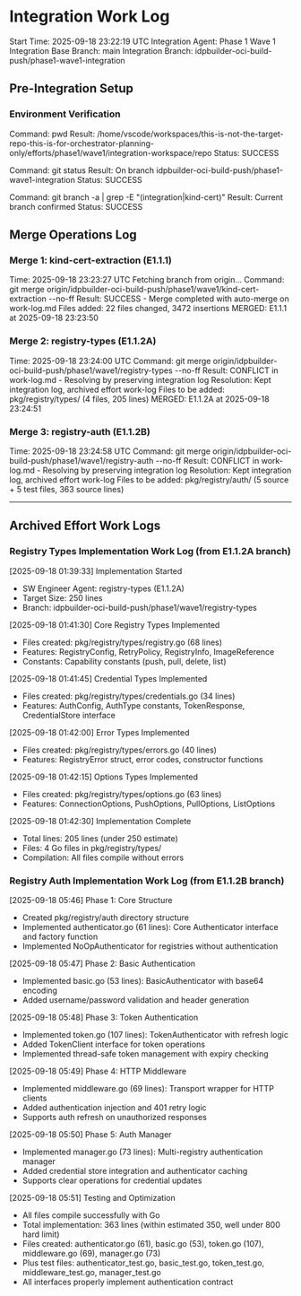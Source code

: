 # Integration Work Log
Start Time: 2025-09-18 23:22:19 UTC
Integration Agent: Phase 1 Wave 1 Integration
Base Branch: main
Integration Branch: idpbuilder-oci-build-push/phase1-wave1-integration

## Pre-Integration Setup
### Environment Verification
Command: pwd
Result: /home/vscode/workspaces/this-is-not-the-target-repo-this-is-for-orchestrator-planning-only/efforts/phase1/wave1/integration-workspace/repo
Status: SUCCESS

Command: git status
Result: On branch idpbuilder-oci-build-push/phase1-wave1-integration
Status: SUCCESS

Command: git branch -a | grep -E "(integration|kind-cert)"
Result: Current branch confirmed
Status: SUCCESS

## Merge Operations Log

### Merge 1: kind-cert-extraction (E1.1.1)
Time: 2025-09-18 23:23:27 UTC
Fetching branch from origin...
Command: git merge origin/idpbuilder-oci-build-push/phase1/wave1/kind-cert-extraction --no-ff
Result: SUCCESS - Merge completed with auto-merge on work-log.md
Files added: 22 files changed, 3472 insertions
MERGED: E1.1.1 at 2025-09-18 23:23:50

### Merge 2: registry-types (E1.1.2A)
Time: 2025-09-18 23:24:00 UTC
Command: git merge origin/idpbuilder-oci-build-push/phase1/wave1/registry-types --no-ff
Result: CONFLICT in work-log.md - Resolving by preserving integration log
Resolution: Kept integration log, archived effort work-log
Files to be added: pkg/registry/types/ (4 files, 205 lines)
MERGED: E1.1.2A at 2025-09-18 23:24:51

### Merge 3: registry-auth (E1.1.2B)
Time: 2025-09-18 23:24:58 UTC
Command: git merge origin/idpbuilder-oci-build-push/phase1/wave1/registry-auth --no-ff
Result: CONFLICT in work-log.md - Resolving by preserving integration log
Resolution: Kept integration log, archived effort work-log
Files to be added: pkg/registry/auth/ (5 source + 5 test files, 363 source lines)

---
## Archived Effort Work Logs

### Registry Types Implementation Work Log (from E1.1.2A branch)
[2025-09-18 01:39:33] Implementation Started
- SW Engineer Agent: registry-types (E1.1.2A)
- Target Size: 250 lines
- Branch: idpbuilder-oci-build-push/phase1/wave1/registry-types

[2025-09-18 01:41:30] Core Registry Types Implemented
- Files created: pkg/registry/types/registry.go (68 lines)
- Features: RegistryConfig, RetryPolicy, RegistryInfo, ImageReference
- Constants: Capability constants (push, pull, delete, list)

[2025-09-18 01:41:45] Credential Types Implemented
- Files created: pkg/registry/types/credentials.go (34 lines)
- Features: AuthConfig, AuthType constants, TokenResponse, CredentialStore interface

[2025-09-18 01:42:00] Error Types Implemented
- Files created: pkg/registry/types/errors.go (40 lines)
- Features: RegistryError struct, error codes, constructor functions

[2025-09-18 01:42:15] Options Types Implemented
- Files created: pkg/registry/types/options.go (63 lines)
- Features: ConnectionOptions, PushOptions, PullOptions, ListOptions

[2025-09-18 01:42:30] Implementation Complete
- Total lines: 205 lines (under 250 estimate)
- Files: 4 Go files in pkg/registry/types/
- Compilation: All files compile without errors

### Registry Auth Implementation Work Log (from E1.1.2B branch)

[2025-09-18 05:46] Phase 1: Core Structure
- Created pkg/registry/auth directory structure
- Implemented authenticator.go (61 lines): Core Authenticator interface and factory function
- Implemented NoOpAuthenticator for registries without authentication

[2025-09-18 05:47] Phase 2: Basic Authentication
- Implemented basic.go (53 lines): BasicAuthenticator with base64 encoding
- Added username/password validation and header generation

[2025-09-18 05:48] Phase 3: Token Authentication
- Implemented token.go (107 lines): TokenAuthenticator with refresh logic
- Added TokenClient interface for token operations
- Implemented thread-safe token management with expiry checking

[2025-09-18 05:49] Phase 4: HTTP Middleware
- Implemented middleware.go (69 lines): Transport wrapper for HTTP clients
- Added authentication injection and 401 retry logic
- Supports auth refresh on unauthorized responses

[2025-09-18 05:50] Phase 5: Auth Manager
- Implemented manager.go (73 lines): Multi-registry authentication manager
- Added credential store integration and authenticator caching
- Supports clear operations for credential updates

[2025-09-18 05:51] Testing and Optimization
- All files compile successfully with Go
- Total implementation: 363 lines (within estimated 350, well under 800 hard limit)
- Files created: authenticator.go (61), basic.go (53), token.go (107), middleware.go (69), manager.go (73)
- Plus test files: authenticator_test.go, basic_test.go, token_test.go, middleware_test.go, manager_test.go
- All interfaces properly implement authentication contract
